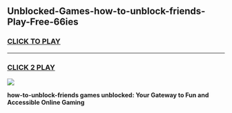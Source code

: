 
## Unblocked-Games-how-to-unblock-friends-Play-Free-66ies
<h3>
<a href="https://premium76.site?title=how-to-unblock-friends&ref=20M">CLICK TO PLAY</a></h3>
<hr>

<h3>
<a href="https://premium76.site?title=how-to-unblock-friends&ref=20M">CLICK 2 PLAY</a>
  
</h3>

<a href="https://premium76.site?title=how-to-unblock-friends&ref=19M"><img src="https://clearcache.store/games.png"></a>


**how-to-unblock-friends games unblocked: Your Gateway to Fun and Accessible Online Gaming**
